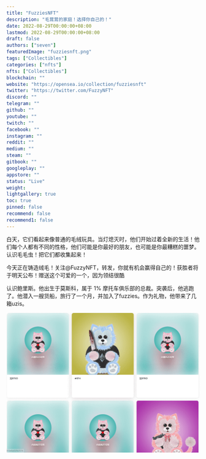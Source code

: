 ```yaml
---
title: "FuzziesNFT"
description: "毛茸茸的家庭！选择你自己的！"
date: 2022-08-29T00:00:00+08:00
lastmod: 2022-08-29T00:00:00+08:00
draft: false
authors: ["seven"]
featuredImage: "fuzziesnft.png"
tags: ["Collectibles"]
categories: ["nfts"]
nfts: ["Collectibles"]
blockchain: ""
website: "https://opensea.io/collection/fuzziesnft"
twitter: "https://twitter.com/FuzzyNFT"
discord: ""
telegram: ""
github: ""
youtube: ""
twitch: ""
facebook: ""
instagram: ""
reddit: ""
medium: ""
steam: ""
gitbook: ""
googleplay: ""
appstore: ""
status: "Live"
weight: 
lightgallery: true
toc: true
pinned: false
recommend: false
recommend1: false
---
```

白天，它们看起来像普通的毛绒玩具。当灯熄灭时，他们开始过着全新的生活！他们每个人都有不同的性格，他们可能是你最好的朋友，也可能是你最糟糕的噩梦。认识毛毛虫！把它们都收集起来！

今天正在铸造绒毛！关注@FuzzyNFT，转发，你就有机会赢得自己的！获胜者将于明天公布！赠送这个可爱的一个，因为领结很酷

认识鲍里斯。他出生于莫斯科，属于 1% 摩托车俱乐部的总裁。突袭后，他逃跑了。他潜入一艘货船，旅行了一个月，并加入了fuzzies。作为礼物，他带来了几箱uzis。 

![nft](55e2da41-6a74-4116-ab2d-514b50bc67a0_.png)